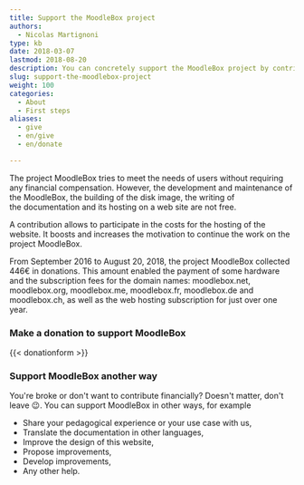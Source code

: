```yaml
---
title: Support the MoodleBox project
authors:
  - Nicolas Martignoni
type: kb
date: 2018-03-07
lastmod: 2018-08-20
description: You can concretely support the MoodleBox project by contributing to the costs and increasing motivation for its continued development
slug: support-the-moodlebox-project
weight: 100
categories:
  - About
  - First steps
aliases:
  - give
  - en/give
  - en/donate

---
```

The project MoodleBox tries to meet the needs of users without requiring any financial compensation. However, the development and maintenance of the MoodleBox, the building of the disk image, the writing of the documentation and its hosting on a web site are not free.

A contribution allows to participate in the costs for the hosting of the website. It boosts and increases the motivation to continue the work on the project MoodleBox.

From September 2016 to August 20, 2018, the project MoodleBox collected 446€ in donations. This amount enabled the payment of some hardware and the subscription fees for the domain names: moodlebox.net, moodlebox.org, moodlebox.me, moodlebox.fr, moodlebox.de and moodlebox.ch, as well as the web hosting subscription for just over one year.

### Make a donation to support MoodleBox

{{< donationform >}}

### Support MoodleBox another way

You're broke or don't want to contribute financially? Doesn't matter, don't leave 😉. You can support MoodleBox in other ways, for example

  * Share your pedagogical experience or your use case with us,
  * Translate the documentation in other languages,
  * Improve the design of this website,
  * Propose improvements,
  * Develop improvements,
  * Any other help.
